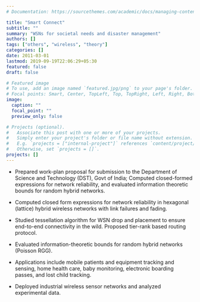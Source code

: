 ```yaml
---
# Documentation: https://sourcethemes.com/academic/docs/managing-content/

title: "Smart Connect"
subtitle: ""
summary: "WSNs for societal needs and disaster management"
authors: []
tags: ["others", "wireless", "theory"]
categories: []
date: 2011-03-01
lastmod: 2019-09-19T22:06:29+05:30
featured: false
draft: false

# Featured image
# To use, add an image named `featured.jpg/png` to your page's folder.
# Focal points: Smart, Center, TopLeft, Top, TopRight, Left, Right, BottomLeft, Bottom, BottomRight.
image:
  caption: ""
  focal_point: ""
  preview_only: false

# Projects (optional).
#   Associate this post with one or more of your projects.
#   Simply enter your project's folder or file name without extension.
#   E.g. `projects = ["internal-project"]` references `content/project/deep-learning/index.md`.
#   Otherwise, set `projects = []`.
projects: []
---
```


- Prepared work-plan proposal for submission to the Department of Science and Technology (DST), Govt of India; Computed closed-formed expressions for network reliability, and evaluated information theoretic bounds for random hybrid networks.
- Computed closed form expressions for network reliability in hexagonal (lattice) hybrid wireless networks with link failures and fading.
- Studied tessellation algorithm for WSN drop and placement to ensure end-to-end connectivity in the wild. Proposed tier-rank based routing protocol.
- Evaluated information-theoretic bounds for random hybrid networks (Poisson RGG).
- Applications include mobile patients and equipment tracking and sensing, home health care, baby monitoring, electronic boarding passes, and lost child tracking.

- Deployed industrial wireless sensor networks and analyzed experimental data.